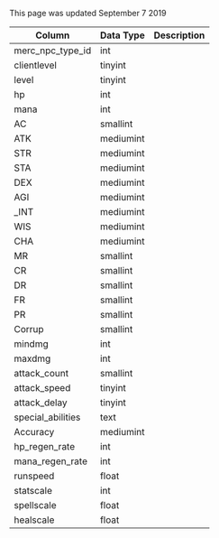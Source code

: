 This page was updated September 7 2019

| Column            | Data Type | Description |
| ----------------- | --------- | ----------- |
| merc_npc_type_id  | int       |             |
| clientlevel       | tinyint   |             |
| level             | tinyint   |             |
| hp                | int       |             |
| mana              | int       |             |
| AC                | smallint  |             |
| ATK               | mediumint |             |
| STR               | mediumint |             |
| STA               | mediumint |             |
| DEX               | mediumint |             |
| AGI               | mediumint |             |
| _INT              | mediumint |             |
| WIS               | mediumint |             |
| CHA               | mediumint |             |
| MR                | smallint  |             |
| CR                | smallint  |             |
| DR                | smallint  |             |
| FR                | smallint  |             |
| PR                | smallint  |             |
| Corrup            | smallint  |             |
| mindmg            | int       |             |
| maxdmg            | int       |             |
| attack_count      | smallint  |             |
| attack_speed      | tinyint   |             |
| attack_delay      | tinyint   |             |
| special_abilities | text      |             |
| Accuracy          | mediumint |             |
| hp_regen_rate     | int       |             |
| mana_regen_rate   | int       |             |
| runspeed          | float     |             |
| statscale         | int       |             |
| spellscale        | float     |             |
| healscale         | float     |             |